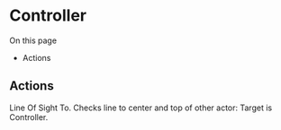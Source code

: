 # Controller

On this page 

  * Actions





## Actions

Line Of Sight To. Checks line to center and top of other actor: Target is Controller.

